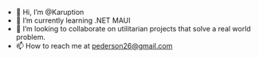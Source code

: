 - 👋 Hi, I’m @Karuption
- 🌱 I’m currently learning .NET MAUI
- 💞️ I’m looking to collaborate on utilitarian projects that solve a real world problem. 
- 📫 How to reach me at pederson26@gmail.com

<!---
Karuption/Karuption is a ✨ special ✨ repository because its `README.md` (this file) appears on your GitHub profile.
You can click the Preview link to take a look at your changes.
--->
